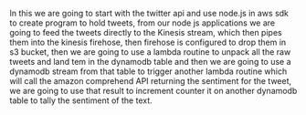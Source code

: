 In this we are going to start with the twitter api and use node.js in aws sdk to create program to hold tweets, from our node js applications we are going to feed the tweets directly to the Kinesis stream, which then pipes them into the kinesis firehose, then firehose is configured to drop them in s3 bucket, then we are going to use a lambda routine to unpack all the raw tweets and land tem in the dynamodb table and then we are going to use a dynamodb stream from that table to trigger another lambda routine which will call the amazon comprehend API returning the sentiment for the tweet, we are going to use that result to increment counter it on another dynamodb table to tally the sentiment of the text.
